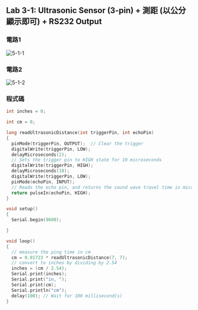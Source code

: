 ## Lab 3-1: Ultrasonic Sensor (3-pin) + 測距 (以公分顯示即可) + RS232 Output
### 電路1
![5-1-1](https://user-images.githubusercontent.com/89329182/134792472-0bd4f4b9-636c-4757-931d-e31593c0e1a2.jpg)
### 電路2
![5-1-2](https://user-images.githubusercontent.com/89329182/134792473-33ff4389-6fac-4d2b-83c2-b410f72a67d3.jpg)
### 程式碼
````c
int inches = 0;

int cm = 0;

long readUltrasonicDistance(int triggerPin, int echoPin)
{
  pinMode(triggerPin, OUTPUT);  // Clear the trigger
  digitalWrite(triggerPin, LOW);
  delayMicroseconds(2);
  // Sets the trigger pin to HIGH state for 10 microseconds
  digitalWrite(triggerPin, HIGH);
  delayMicroseconds(10);
  digitalWrite(triggerPin, LOW);
  pinMode(echoPin, INPUT);
  // Reads the echo pin, and returns the sound wave travel time in microseconds
  return pulseIn(echoPin, HIGH);
}

void setup()
{
  Serial.begin(9600);

}

void loop()
{
  // measure the ping time in cm
  cm = 0.01723 * readUltrasonicDistance(7, 7);
  // convert to inches by dividing by 2.54
  inches = (cm / 2.54);
  Serial.print(inches);
  Serial.print("in, ");
  Serial.print(cm);
  Serial.println("cm");
  delay(100); // Wait for 100 millisecond(s)
}
````
